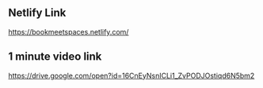 ## Netlify Link ##

https://bookmeetspaces.netlify.com/


## 1 minute video link ##

https://drive.google.com/open?id=16CnEyNsnICLi1_ZvPODJOstiqd6N5bm2
